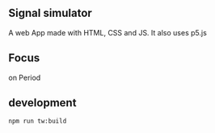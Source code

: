 ## Signal simulator
A web App made with HTML, CSS and JS. It also uses p5.js

## Focus
on Period

## development
```
npm run tw:build
```